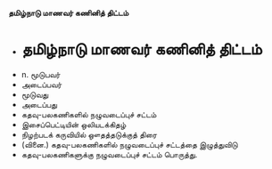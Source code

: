 **தமிழ்நாடு மாணவர் கணினித் திட்டம்**
- # தமிழ்நாடு மாணவர் கணினித் திட்டம்
- n. மூடுபவர்
- அடைப்பவர்
- மூடுவது
- அடைப்பது
- கதவு-பலகணிகளில் நழுவடைப்புச் சட்டம்
- இசைப்பெட்டியின் ஒலியடக்கிதழ்
- நிழற்படக் கருவியில் ஔதத்தடுக்குத் திரை
- (வினை.) கதவு-பலகணிகளில் நழுவடைப்புச் சட்டத்தை இழுத்துவிடு
- கதவு-பலகணிகளுக்கு நழுவடைப்புச் சட்டம் பொருத்து.

